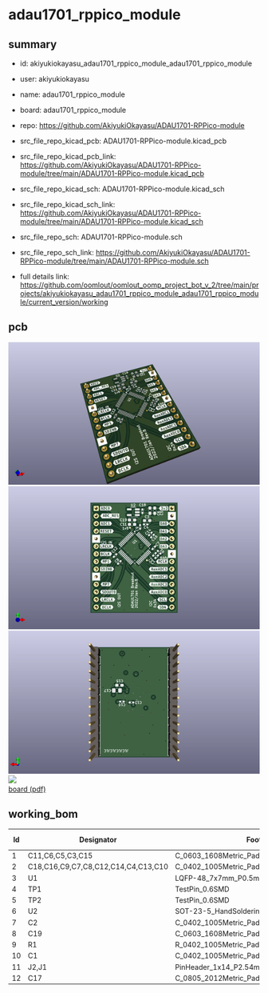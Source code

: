 # adau1701_rppico_module
 
## summary 
* id: akiyukiokayasu_adau1701_rppico_module_adau1701_rppico_module
* user: akiyukiokayasu
* name: adau1701_rppico_module
* board: adau1701_rppico_module
* repo: https://github.com/AkiyukiOkayasu/ADAU1701-RPPico-module
* src_file_repo_kicad_pcb: ADAU1701-RPPico-module.kicad_pcb
* src_file_repo_kicad_pcb_link: https://github.com/AkiyukiOkayasu/ADAU1701-RPPico-module/tree/main/ADAU1701-RPPico-module.kicad_pcb
* src_file_repo_kicad_sch: ADAU1701-RPPico-module.kicad_sch
* src_file_repo_kicad_sch_link: https://github.com/AkiyukiOkayasu/ADAU1701-RPPico-module/tree/main/ADAU1701-RPPico-module.kicad_sch

* src_file_repo_sch: ADAU1701-RPPico-module.sch
* src_file_repo_sch_link: https://github.com/AkiyukiOkayasu/ADAU1701-RPPico-module/tree/main/ADAU1701-RPPico-module.sch
* full details link: https://github.com/oomlout/oomlout_oomp_project_bot_v_2/tree/main/projects/akiyukiokayasu_adau1701_rppico_module_adau1701_rppico_module/current_version/working  


## pcb  
![](working_3d_600.png) 
![](working_3d_front_600.png)  
![](working_3d_back_600.png)  
![](working_600.png)  
[board (pdf)](working.pdf)  

## working_bom
| Id | Designator | Footprint | Quantity | Designation | Supplier and ref |  | None | 
| --- | --- | --- | --- | --- | --- | --- | --- | 
| 1 | C11,C6,C5,C3,C15 | C_0603_1608Metric_Pad1.08x0.95mm_HandSolder | 5 | 10u |  |  | [''] | 
| 2 | C18,C16,C9,C7,C8,C12,C14,C4,C13,C10 | C_0402_1005Metric_Pad0.74x0.62mm_HandSolder | 10 | 0.1u |  |  | [''] | 
| 3 | U1 | LQFP-48_7x7mm_P0.5mm | 1 | ADAU1701 |  |  | [''] | 
| 4 | TP1 | TestPin_0.6SMD | 1 | OSCO |  |  | [''] | 
| 5 | TP2 | TestPin_0.6SMD | 1 | 1v8 |  |  | [''] | 
| 6 | U2 | SOT-23-5_HandSoldering | 1 | NJM12888 |  |  | [''] | 
| 7 | C2 | C_0402_1005Metric_Pad0.74x0.62mm_HandSolder | 1 | 3n3 |  |  | [''] | 
| 8 | C19 | C_0603_1608Metric_Pad1.08x0.95mm_HandSolder | 1 | 2u2 |  |  | [''] | 
| 9 | R1 | R_0402_1005Metric_Pad0.72x0.64mm_HandSolder | 1 | 475 |  |  | [''] | 
| 10 | C1 | C_0402_1005Metric_Pad0.74x0.62mm_HandSolder | 1 | 56n |  |  | [''] | 
| 11 | J2,J1 | PinHeader_1x14_P2.54mm_Vertical | 2 | Conn_01x14 |  |  | [''] | 
| 12 | C17 | C_0805_2012Metric_Pad1.18x1.45mm_HandSolder | 1 | 47u |  |  | [''] | 




